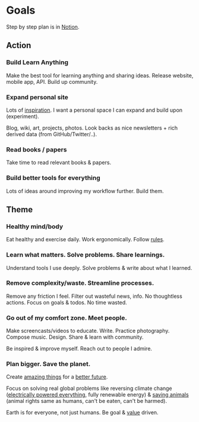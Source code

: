 # Goals

Step by step plan is in [Notion](https://www.notion.so/pukis/e462537d8f3d40c095ea67091ca91f45?v=1006717e984a4243b198bcad5bf05198).

## Action

### Build Learn Anything

Make the best tool for learning anything and sharing ideas. Release website, mobile app, API. Build up community.

### Expand personal site

Lots of [inspiration](../design/design-inspiration.md). I want a personal space I can expand and build upon (experiment).

Blog, wiki, art, projects, photos. Look backs as nice newsletters + rich derived data (from GitHub/Twitter/..).

### Read books / papers

Take time to read relevant books & papers.

### Build better tools for everything

Lots of ideas around improving my workflow further. Build them.

## Theme

### Healthy mind/body

Eat healthy and exercise daily. Work ergonomically. Follow [rules](rules.md).

### Learn what matters. Solve problems. Share learnings.

Understand tools I use deeply. Solve problems & write about what I learned.

### Remove complexity/waste. Streamline processes.

Remove any friction I feel. Filter out wasteful news, info. No thoughtless actions. Focus on goals & todos. No time wasted.

### Go out of my comfort zone. Meet people.

Make screencasts/videos to educate. Write. Practice photography. Compose music. Design. Share & learn with community.

Be inspired & improve myself. Reach out to people I admire.

### Plan bigger. Save the planet.

Create [amazing things](../ideas/ideas.md) for a [better future](../future/future.md).

Focus on solving real global problems like reversing climate change ([electrically powered everything](https://blog.jessfraz.com/post/battery-day/), fully renewable energy) & [saving animals](https://www.reddit.com/r/worldnews/comments/iwujp5/humans_wiped_out_twothirds_of_the_worlds_wildlife/) (animal rights same as humans, can't be eaten, can't be harmed).

Earth is for everyone, not just humans. Be goal & [value](../business/startups/values.md) driven.
